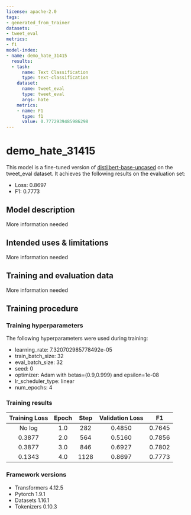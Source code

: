 ```yaml
---
license: apache-2.0
tags:
- generated_from_trainer
datasets:
- tweet_eval
metrics:
- f1
model-index:
- name: demo_hate_31415
  results:
  - task:
      name: Text Classification
      type: text-classification
    dataset:
      name: tweet_eval
      type: tweet_eval
      args: hate
    metrics:
    - name: F1
      type: f1
      value: 0.7772939485986298
---
```


<!-- This model card has been generated automatically according to the information the Trainer had access to. You
should probably proofread and complete it, then remove this comment. -->

# demo_hate_31415

This model is a fine-tuned version of [distilbert-base-uncased](https://huggingface.co/distilbert-base-uncased) on the tweet_eval dataset.
It achieves the following results on the evaluation set:
- Loss: 0.8697
- F1: 0.7773

## Model description

More information needed

## Intended uses & limitations

More information needed

## Training and evaluation data

More information needed

## Training procedure

### Training hyperparameters

The following hyperparameters were used during training:
- learning_rate: 7.320702985778492e-05
- train_batch_size: 32
- eval_batch_size: 32
- seed: 0
- optimizer: Adam with betas=(0.9,0.999) and epsilon=1e-08
- lr_scheduler_type: linear
- num_epochs: 4

### Training results

| Training Loss | Epoch | Step | Validation Loss | F1     |
|:-------------:|:-----:|:----:|:---------------:|:------:|
| No log        | 1.0   | 282  | 0.4850          | 0.7645 |
| 0.3877        | 2.0   | 564  | 0.5160          | 0.7856 |
| 0.3877        | 3.0   | 846  | 0.6927          | 0.7802 |
| 0.1343        | 4.0   | 1128 | 0.8697          | 0.7773 |


### Framework versions

- Transformers 4.12.5
- Pytorch 1.9.1
- Datasets 1.16.1
- Tokenizers 0.10.3
